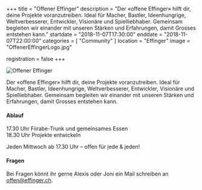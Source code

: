 +++
title = "Offener Effinger"
description = "Der «offene Effinger» hilft dir, deine Projekte voranzutreiben. Ideal für Macher, Bastler, Ideenhungrige, Weltverbesserer, Entwickler, Visionäre und Spielliebhaber. Gemeinsam begleiten wir einander mit unseren Stärken und Erfahrungen, damit Grosses entstehen kann."
startdate = "2018-11-07T17:30:00"
enddate = "2018-11-07T22:00:00"
categories = [ "Community" ]
location = "Effinger"
image = "OffenerEffingerLogo.jpg"

registration = false
+++


![Offener Effinger](OffenerEffingerLogo.jpg)

<div class="lead">
Der «offene Effinger» hilft dir, deine Projekte voranzutreiben. Ideal für Macher, Bastler, Ideenhungrige, Weltverbesserer, Entwickler, Visionäre und Spielliebhaber. Gemeinsam begleiten wir einander mit unseren Stärken und Erfahrungen, damit Grosses entstehen kann.
</div>


#### Ablauf

17.30 Uhr Fiirabe-Trunk und gemeinsames Essen    
18.30 Uhr Projekte entwickeln

Jeden Mittwoch ab 17.30 Uhr – offen für jede & jeden!


#### Fragen

Bei Fragen könnt ihr gerne Alexis oder Joni ein Mail schreiben an [offen@effinger.ch](mailto:offen@effinger.ch).
